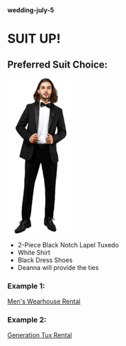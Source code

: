 #### wedding-july-5

# SUIT UP!
## Preferred Suit Choice: 
![alt text](https://github.com/GunnarKuecks/wedding-july-5/blob/main/suit.150x350.png "SUIT UP BOYS")
* 2-Piece Black Notch Lapel Tuxedo
* White Shirt
* Black Dress Shoes 
* Deanna will provide the ties

### Example 1: 
[Men's Wearhouse Rental](https://tuxedo.menswearhouse.com/notch-lapel-tuxedo-black-vera-wang-id-5242)

### Example 2:
[Generation Tux Rental](https://generationtux.com/collection/tuxedos-and-suits/black-notch-lapel-tuxedo)


